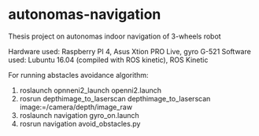 # autonomas-navigation
Thesis project on autonomas indoor navigation of 3-wheels robot

Hardware used: Raspberry PI 4, Asus Xtion PRO Live, gyro G-521
Software used: Lubuntu 16.04 (compiled with ROS kinetic), ROS Kinetic

For running abstacles avoidance algorithm:

1. roslaunch opnneni2_launch openni2.launch
2. rosrun depthimage_to_laserscan depthimage_to_laserscan image:=/camera/depth/image_raw
3. roslaunch navigation gyro_on.launch
4. rosrun navigation avoid_obstacles.py
